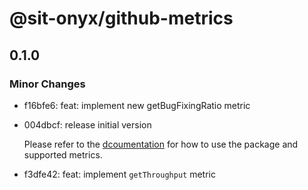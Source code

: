 # @sit-onyx/github-metrics

## 0.1.0

### Minor Changes

- f16bfe6: feat: implement new getBugFixingRatio metric
- 004dbcf: release initial version

  Please refer to the [dcoumentation](https://onyx.schwarz/development/packages/github-metrics.html) for how to use the package and supported metrics.

- f3dfe42: feat: implement `getThroughput` metric
